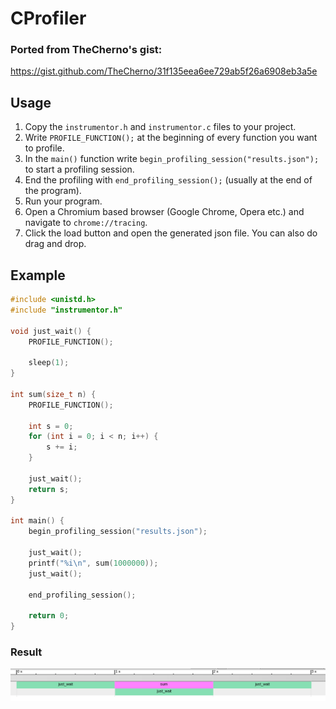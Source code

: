 # CProfiler
### Ported from TheCherno's gist:
https://gist.github.com/TheCherno/31f135eea6ee729ab5f26a6908eb3a5e

## Usage
1. Copy the `instrumentor.h` and `instrumentor.c` files to your project.
2. Write `PROFILE_FUNCTION();` at the beginning of every function you want to profile.
3. In the `main()` function write `begin_profiling_session("results.json");` to start a profiling session.
4. End the profiling with `end_profiling_session();` (usually at the end of the program).
5. Run your program.
6. Open a Chromium based browser (Google Chrome, Opera etc.) and navigate to `chrome://tracing`.
7. Click the load button and open the generated json file. You can also do drag and drop.

## Example
```C
#include <unistd.h>
#include "instrumentor.h"

void just_wait() {
	PROFILE_FUNCTION();

	sleep(1);
}

int sum(size_t n) {
	PROFILE_FUNCTION();

	int s = 0;
	for (int i = 0; i < n; i++) {
		s += i;
	}

	just_wait();
	return s;
}

int main() {
	begin_profiling_session("results.json");

	just_wait();
	printf("%i\n", sum(1000000));
	just_wait();

	end_profiling_session();

	return 0;
}
```

### Result
![Example image](example-image.png)